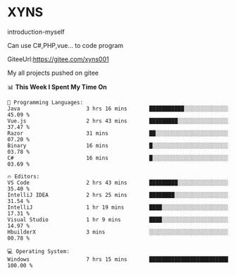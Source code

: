 # XYNS
introduction-myself

Can use C#,PHP,vue... to code program

GiteeUrl:https://gitee.com/xyns001

My all projects pushed on gitee

<!--START_SECTION:waka-->
📊 **This Week I Spent My Time On** 

```text
💬 Programming Languages: 
Java                     3 hrs 16 mins       ███████████░░░░░░░░░░░░░░   45.09 % 
Vue.js                   2 hrs 43 mins       █████████░░░░░░░░░░░░░░░░   37.47 % 
Razor                    31 mins             ██░░░░░░░░░░░░░░░░░░░░░░░   07.20 % 
Binary                   16 mins             █░░░░░░░░░░░░░░░░░░░░░░░░   03.78 % 
C#                       16 mins             █░░░░░░░░░░░░░░░░░░░░░░░░   03.69 % 

🔥 Editors: 
VS Code                  2 hrs 43 mins       █████████░░░░░░░░░░░░░░░░   35.40 % 
IntelliJ IDEA            2 hrs 25 mins       ████████░░░░░░░░░░░░░░░░░   31.54 % 
IntelliJ                 1 hr 19 mins        ████░░░░░░░░░░░░░░░░░░░░░   17.31 % 
Visual Studio            1 hr 9 mins         ████░░░░░░░░░░░░░░░░░░░░░   14.97 % 
HbuilderX                3 mins              ░░░░░░░░░░░░░░░░░░░░░░░░░   00.78 % 

💻 Operating System: 
Windows                  7 hrs 15 mins       █████████████████████████   100.00 % 
```


<!--END_SECTION:waka-->
